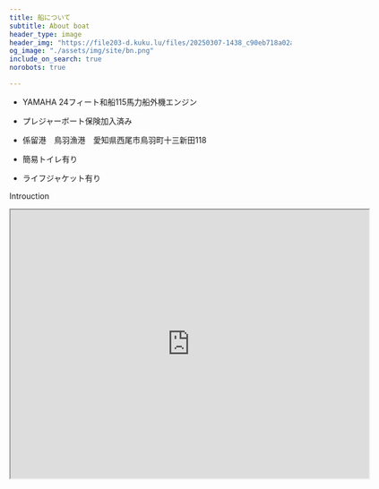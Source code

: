 ```yaml
---
title: 船について
subtitle: About boat
header_type: image
header_img: "https://file203-d.kuku.lu/files/20250307-1438_c90eb718a02a4f9f99d66c720ecc6c30.jpg"
og_image: "./assets/img/site/bn.png"
include_on_search: true
norobots: true

---
```


- YAMAHA 24フィート和船115馬力船外機エンジン

- プレジャーボート保険加入済み

- 係留港　鳥羽漁港　愛知県西尾市鳥羽町十三新田118

- 簡易トイレ有り

- ライフジャケット有り

Introuction

<iframe src="https://drive.google.com/file/d/1sMLdLAfUfnBDIVJLTzBPKiystm0mzOgf/preview" width="640" height="480" allow="autoplay"></iframe>
